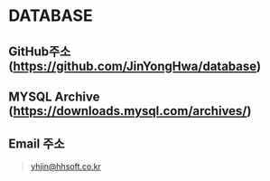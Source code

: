 # DATABASE

## GitHub주소 (https://github.com/JinYongHwa/database)

## MYSQL Archive (https://downloads.mysql.com/archives/)


## Email 주소
> yhjin@hhsoft.co.kr
